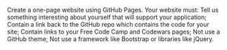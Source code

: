 Create a one-page website using GitHub Pages. 
Your website must:
Tell us something interesting about yourself that will support your application;
Contain a link back to the GitHub repo which contains the code for your site;
Contain links to your Free Code Camp and Codewars pages;
Not use a GitHub theme;
Not use a framework like Bootstrap or libraries like jQuery.
